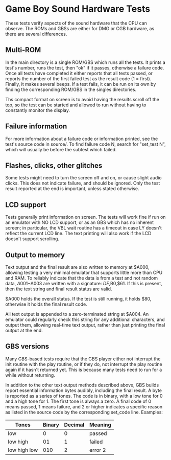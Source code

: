 # Game Boy Sound Hardware Tests

These tests verify aspects of the sound hardware that the CPU can
observe. The ROMs and GBSs are either for DMG or CGB hardware, as there
are several differences.

## Multi-ROM

In the main directory is a single ROM/GBS which runs all the tests. It
prints a test's number, runs the test, then "ok" if it passes, otherwise
a failure code. Once all tests have completed it either reports that all
tests passed, or reports the number of the first failed test as the
result code (1 = first). Finally, it makes several beeps. If a test
fails, it can be run on its own by finding the corresponding ROM/GBS in
the singles directories.

Ths compact format on screen is to avoid having the results scroll off
the top, so the test can be started and allowed to run without having to
constantly monitor the display. 

## Failure information

For more information about a failure code or information printed, see
the test's source code in source/. To find failure code N, search for
"set_test N", which will usually be before the subtest which failed.


## Flashes, clicks, other glitches

Some tests might need to turn the screen off and on, or cause slight
audio clicks. This does not indicate failure, and should be ignored.
Only the test result reported at the end is important, unless stated
otherwise.


## LCD support

Tests generally print information on screen. The tests will work fine if
run on an emulator with NO LCD support, or as an GBS which has no
inherent screen; in particular, the VBL wait routine has a timeout in
case LY doesn't reflect the current LCD line. The text printing will
also work if the LCD doesn't support scrolling.


## Output to memory

Text output and the final result are also written to memory at $A000,
allowing testing a very minimal emulator that supports little more than
CPU and RAM. To reliably indicate that the data is from a test and not
random data, $A001-$A003 are written with a signature: $DE,$B0,$61. If
this is present, then the text string and final result status are valid.

$A000 holds the overall status. If the test is still running, it holds
$80, otherwise it holds the final result code.

All text output is appended to a zero-terminated string at $A004. An
emulator could regularly check this string for any additional
characters, and output them, allowing real-time text output, rather than
just printing the final output at the end.


## GBS versions

Many GBS-based tests require that the GBS player either not interrupt
the init routine with the play routine, or if they do, not interrupt the
play routine again if it hasn't returned yet. This is because many tests
need to run for a while without returning.

In addition to the other text output methods described above, GBS builds
report essential information bytes audibly, including the final result.
A byte is reported as a series of tones. The code is in binary, with a
low tone for 0 and a high tone for 1. The first tone is always a zero. A
final code of 0 means passed, 1 means failure, and 2 or higher indicates
a specific reason as listed in the source code by the corresponding
set_code line. Examples:

Tones        | Binary | Decimal | Meaning
-----------  | ------ | ------- | -------
low          |  0     | 0       | passed
low high     |  01    | 1       | failed
low high low | 010    | 2       | error 2
